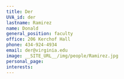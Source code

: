 ```yaml
---
title: Der
UVA_id: der
lastname: Ramirez
name: Donald
general_position: faculty
office: 206 Kerchof Hall
phone: 434-924-4934
email: der@virginia.edu
image: __SITE_URL__/img/people/Ramirez.jpg
personal_page: 
interests: 
---
```



